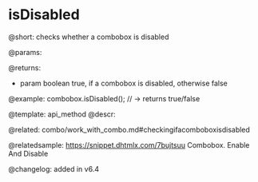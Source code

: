 isDisabled
=============

@short: checks whether a combobox is disabled


@params:


@returns:
- param	boolean		true, if a combobox is disabled, otherwise false


@example:
combobox.isDisabled(); // -> returns true/false


@template: api_method
@descr:

@related: combo/work_with_combo.md#checkingifacomboboxisdisabled

@relatedsample: https://snippet.dhtmlx.com/7bujtsuu	Combobox. Enable And Disable

@changelog: added in v6.4



